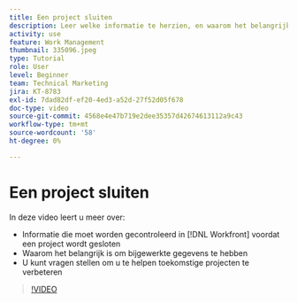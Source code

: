 ```yaml
---
title: Een project sluiten
description: Leer welke informatie te herzien, en waarom het belangrijk is om bijgewerkte gegevens, in een project te hebben alvorens het in  [!DNL &#x200B; Workfront] te sluiten.
activity: use
feature: Work Management
thumbnail: 335096.jpeg
type: Tutorial
role: User
level: Beginner
team: Technical Marketing
jira: KT-8783
exl-id: 7dad82df-ef20-4ed3-a52d-27f52d05f678
doc-type: video
source-git-commit: 4568e4e47b719e2dee35357d42674613112a9c43
workflow-type: tm+mt
source-wordcount: '58'
ht-degree: 0%

---
```


# Een project sluiten

In deze video leert u meer over:

* Informatie die moet worden gecontroleerd in [!DNL Workfront] voordat een project wordt gesloten
* Waarom het belangrijk is om bijgewerkte gegevens te hebben
* U kunt vragen stellen om u te helpen toekomstige projecten te verbeteren

>[!VIDEO](https://video.tv.adobe.com/v/3445469/?quality=12&learn=on&enablevpops&captions=dut)

<!--
This video is confusing. We have heard multiple complaints that it doesn't show how to actually change the project to Complete. "Change the project status to complete" covers the same material in more depth and clarity, so we've removed this tutorial from the TOC and redirected it's URL to point to "Change the project status to complete".
-->
